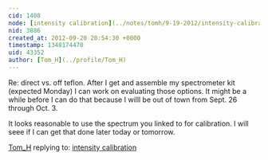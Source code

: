 ```yaml
---
cid: 1408
node: [intensity calibration](../notes/tomh/9-19-2012/intensity-calibration)
nid: 3886
created_at: 2012-09-20 20:54:30 +0000
timestamp: 1348174470
uid: 43352
author: [Tom_H](../profile/Tom_H)
---
```


Re: direct vs. off teflon.  After I get and assemble my spectrometer kit (expected Monday) I can work on evaluating those options.  It might be a while before I can do that because I willl be out of town from Sept. 26 through Oct. 3.

It looks reasonable to use the spectrum you linked to for calibration.  I will seee if I can get that done later today or tomorrow.

[Tom_H](../profile/Tom_H) replying to: [intensity calibration](../notes/tomh/9-19-2012/intensity-calibration)

